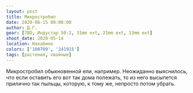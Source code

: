 ```yaml
---
layout: post
title: Микростробил
date: 2020-06-15 00:00:00
author: Д.Г.
gear: [70D, Индустар 50-2, 31mm ext, 21mm ext, 13mm ext]
shoot_date: 2020-05-14
location: Нахабино
colors: ['100709', '241915']
tags: [растения, хвойные]
---
```

Микростробил обыкновенной ели, например. Неожиданно выяснилось, что если оставить его вот так дома полежать, то из него высыпется прилично так пыльцы, которую, к тому же, непросто потом убрать.
